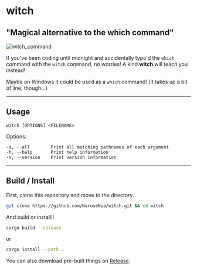 # **witch**
## "Magical alternative to the which command" 
![witch_command](https://i.imgur.com/2UnPTs3.png)

If you've been coding until midnight and accidentally typo'd the `which` command with the `witch` command, no worries!
A kind **witch** will teach you instead!

Maybe on Windows it could be used as a `which` command! (It takes up a bit of line, though...)

---

## Usage
```
witch [OPTIONS] <FILENAME>
```
Options:
```
-a, --all        Print all matching pathnames of each argument
-h, --help       Print help information
-V, --version    Print version information
```

---

## Build / Install

First, clone this repository and move to the directory.
```bash
git clone https://github.com/NaruseNia/witch.git && cd witch
```

And build or install!!
```bash
cargo build --release
```
or 
```bash
cargo install --path .
```
You can also download pre-built things on [Release](https://github.com/NaruseNia/witch/releases/tag/stable).

